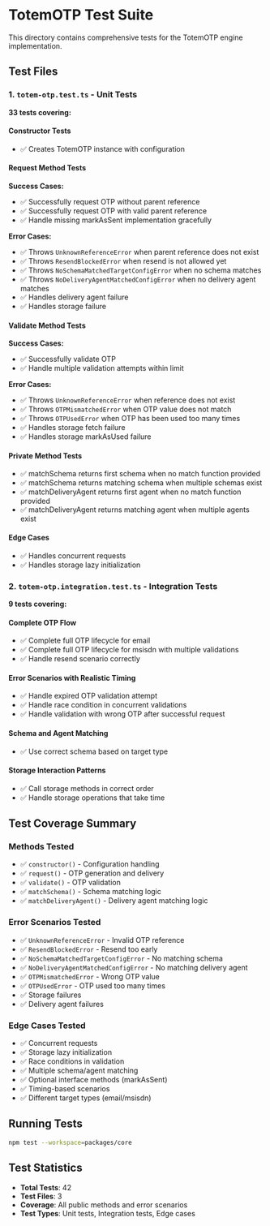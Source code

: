 # TotemOTP Test Suite

This directory contains comprehensive tests for the TotemOTP engine implementation.

## Test Files

### 1. `totem-otp.test.ts` - Unit Tests
**33 tests covering:**

#### Constructor Tests
- ✅ Creates TotemOTP instance with configuration

#### Request Method Tests
**Success Cases:**
- ✅ Successfully request OTP without parent reference
- ✅ Successfully request OTP with valid parent reference
- ✅ Handle missing markAsSent implementation gracefully

**Error Cases:**
- ✅ Throws `UnknownReferenceError` when parent reference does not exist
- ✅ Throws `ResendBlockedError` when resend is not allowed yet
- ✅ Throws `NoSchemaMatchedTargetConfigError` when no schema matches
- ✅ Throws `NoDeliveryAgentMatchedConfigError` when no delivery agent matches
- ✅ Handles delivery agent failure
- ✅ Handles storage failure

#### Validate Method Tests
**Success Cases:**
- ✅ Successfully validate OTP
- ✅ Handle multiple validation attempts within limit

**Error Cases:**
- ✅ Throws `UnknownReferenceError` when reference does not exist
- ✅ Throws `OTPMismatchedError` when OTP value does not match
- ✅ Throws `OTPUsedError` when OTP has been used too many times
- ✅ Handles storage fetch failure
- ✅ Handles storage markAsUsed failure

#### Private Method Tests
- ✅ matchSchema returns first schema when no match function provided
- ✅ matchSchema returns matching schema when multiple schemas exist
- ✅ matchDeliveryAgent returns first agent when no match function provided
- ✅ matchDeliveryAgent returns matching agent when multiple agents exist

#### Edge Cases
- ✅ Handles concurrent requests
- ✅ Handles storage lazy initialization

### 2. `totem-otp.integration.test.ts` - Integration Tests
**9 tests covering:**

#### Complete OTP Flow
- ✅ Complete full OTP lifecycle for email
- ✅ Complete full OTP lifecycle for msisdn with multiple validations
- ✅ Handle resend scenario correctly

#### Error Scenarios with Realistic Timing
- ✅ Handle expired OTP validation attempt
- ✅ Handle race condition in concurrent validations
- ✅ Handle validation with wrong OTP after successful request

#### Schema and Agent Matching
- ✅ Use correct schema based on target type

#### Storage Interaction Patterns
- ✅ Call storage methods in correct order
- ✅ Handle storage operations that take time

## Test Coverage Summary

### Methods Tested
- ✅ `constructor()` - Configuration handling
- ✅ `request()` - OTP generation and delivery
- ✅ `validate()` - OTP validation
- ✅ `matchSchema()` - Schema matching logic
- ✅ `matchDeliveryAgent()` - Delivery agent matching logic

### Error Scenarios Tested
- ✅ `UnknownReferenceError` - Invalid OTP reference
- ✅ `ResendBlockedError` - Resend too early
- ✅ `NoSchemaMatchedTargetConfigError` - No matching schema
- ✅ `NoDeliveryAgentMatchedConfigError` - No matching delivery agent
- ✅ `OTPMismatchedError` - Wrong OTP value
- ✅ `OTPUsedError` - OTP used too many times
- ✅ Storage failures
- ✅ Delivery agent failures

### Edge Cases Tested
- ✅ Concurrent requests
- ✅ Storage lazy initialization
- ✅ Race conditions in validation
- ✅ Multiple schema/agent matching
- ✅ Optional interface methods (markAsSent)
- ✅ Timing-based scenarios
- ✅ Different target types (email/msisdn)

## Running Tests

```bash
npm test --workspace=packages/core
```

## Test Statistics
- **Total Tests**: 42
- **Test Files**: 3
- **Coverage**: All public methods and error scenarios
- **Test Types**: Unit tests, Integration tests, Edge cases